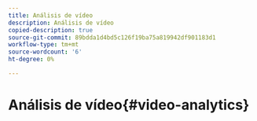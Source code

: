 ```yaml
---
title: Análisis de vídeo
description: Análisis de vídeo
copied-description: true
source-git-commit: 89bdda1d4bd5c126f19ba75a819942df901183d1
workflow-type: tm+mt
source-wordcount: '6'
ht-degree: 0%

---
```



# Análisis de vídeo{#video-analytics}

